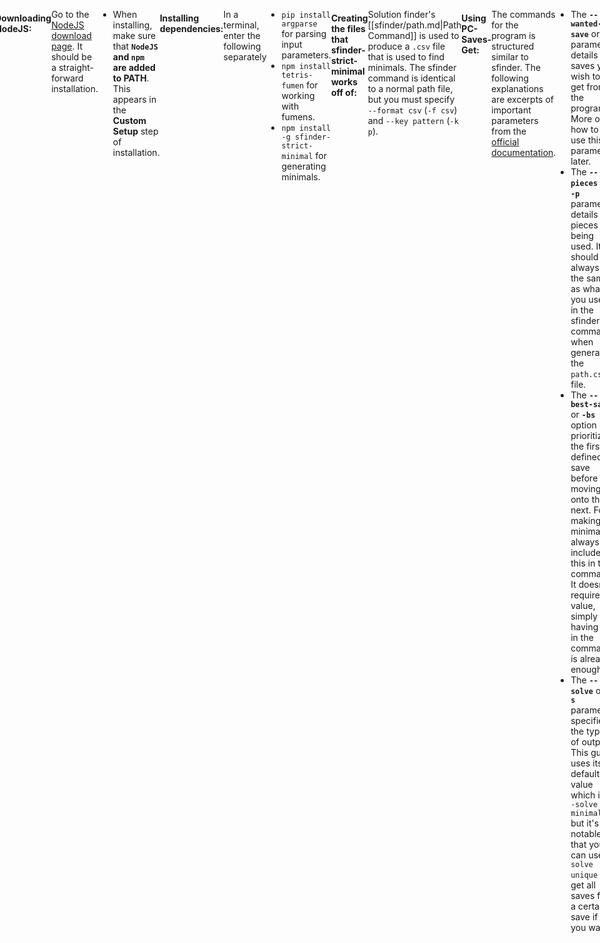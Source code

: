 ```yaml
---
title: Save Minimals
tags:
- Guide
- Minimals
- Solution Finder
---
```

<meta name="description" content="Description, installation, and usage of a program to find the smallest covering set for different saves for a setup with Marfung37's PC-Saves-Get program." />
<style>
header{max-width: 700px; left: 50%; transform: translateX(-50%); padding: 0 2em;}
body{display: flex; justify-content: center;}
.singlePage{width: -webkit-fill-available; max-width: 700px;}
.minimal-graphic{
    display: flex;
    align-items: center;
    justify-content: center;
}
.arrow{font-size: 1.5em; margin: 0.5em;}
@media all and (max-width: 600px){
    .minimal-graphic{flex-direction: column;}
    .arrow{transform: rotate(90deg);}
}
</style>

## Save Minimals
Save minimals are strict minimals, but **saved pieces are prioritized**. That means the program would rather settle for a 3-solution set that has 100% Save <span class="mino">T</span> over a 2-solution set that has 100% Save <span class="mino">O</span> (if you tell it to do so).

The program currently being used can prioritize multiple saves. If you ask for save <span class="mino">T</span> then <span class="mino">O</span> minimals, the solution set will maximize save <span class="mino">T</span> before finding solutions with the next specified save, and so on.
<div class="minimal-graphic">
<table style="width: auto;">
    <tr><th colspan=6>Solution Covers</th></tr>
    <tr style="height: 25px">
        <td style="padding: 0 1ch;">Solution A (Saves <span class="mino">O</span>)</td>
        <td style="width: 25px; padding: 0; background: var(--callout-note)"></td>
        <td style="width: 25px; padding: 0; background: var(--callout-note)"></td>
        <td style="width: 25px; padding: 0; background: var(--callout-note)"></td>
        <td style="width: 25px; padding: 0;"></td>
        <td style="width: 25px; padding: 0;"></td>
    </tr>
    <tr style="height: 25px">
        <td style="padding: 0 1ch;">Solution B (Saves <span class="mino">T</span>)</td>
        <td style="width: 25px; padding: 0; background: var(--callout-note)"></td>
        <td style="width: 25px; padding: 0;"></td>
        <td style="width: 25px; padding: 0; background: var(--callout-note)"></td>
        <td style="width: 25px; padding: 0;"></td>
        <td style="width: 25px; padding: 0;"></td>
    </tr>
    <tr style="height: 25px">
        <td style="padding: 0 1ch;">Solution C (Saves <span class="mino">T</span>)</td>
        <td style="width: 25px; padding: 0;"></td>
        <td style="width: 25px; padding: 0; background: var(--callout-note)"></td>
        <td style="width: 25px; padding: 0; background: var(--callout-note)"></td>
        <td style="width: 25px; padding: 0;"></td>
        <td style="width: 25px; padding: 0;"></td>
    </tr>
    <tr style="height: 25px">
        <td style="padding: 0 1ch;">Solution D (Saves <span class="mino">O</span>)</td>
        <td style="width: 25px; padding: 0;"></td>
        <td style="width: 25px; padding: 0;"></td>
        <td style="width: 25px; padding: 0;"></td>
        <td style="width: 25px; padding: 0; background: var(--callout-note)"></td>
        <td style="width: 25px; padding: 0; background: var(--callout-note)"></td>
    </tr>
    <tr style="height: 25px">
        <td style="padding: 0 1ch;">Solution E (Saves <span class="mino">T</span>)</td>
        <td style="width: 25px; padding: 0;"></td>
        <td style="width: 25px; padding: 0;"></td>
        <td style="width: 25px; padding: 0;"></td>
        <td style="width: 25px; padding: 0; background: var(--callout-note)"></td>
        <td style="width: 25px; padding: 0; background: var(--callout-note)"></td>
    </tr>
</table>
<div><p class="arrow">></p></div>
<table style="width: auto;">
    <tr><th colspan=6>Saves</th></tr>
    <tr style="height: 25px">
        <td style="width: 25px; padding: 0; background: var(--callout-bug)"></td>
        <td style="width: 25px; padding: 0; background: var(--callout-bug)"></td>
        <td style="width: 25px; padding: 0; background: var(--callout-bug)"></td>
        <td style="width: 25px; padding: 0;"></td>
        <td style="width: 25px; padding: 0;"></td>
    </tr>
    <tr style="height: 25px">
        <td style="width: 25px; padding: 0; background: var(--callout-done)"></td>
        <td style="width: 25px; padding: 0;"></td>
        <td style="width: 25px; padding: 0; background: var(--callout-done)"></td>
        <td style="width: 25px; padding: 0;"></td>
        <td style="width: 25px; padding: 0;"></td>
    </tr>
    <tr style="height: 25px">
        <td style="width: 25px; padding: 0;"></td>
        <td style="width: 25px; padding: 0; background: var(--callout-done)"></td>
        <td style="width: 25px; padding: 0; background: var(--callout-done)"></td>
        <td style="width: 25px; padding: 0;"></td>
        <td style="width: 25px; padding: 0;"></td>
    </tr>
    <tr style="height: 25px">
        <td style="width: 25px; padding: 0;"></td>
        <td style="width: 25px; padding: 0;"></td>
        <td style="width: 25px; padding: 0;"></td>
        <td style="width: 25px; padding: 0; background: var(--callout-bug)"></td>
        <td style="width: 25px; padding: 0; background: var(--callout-bug)"></td>
    </tr>
    <tr style="height: 25px">
        <td style="width: 25px; padding: 0;"></td>
        <td style="width: 25px; padding: 0;"></td>
        <td style="width: 25px; padding: 0;"></td>
        <td style="width: 25px; padding: 0; background: var(--callout-done)"></td>
        <td style="width: 25px; padding: 0; background: var(--callout-done)"></td>
    </tr>
</table>
</div>

___
## Finding Save Minimals
Save minimals are currently being found using [Marfung37](https://github.com/Marfung37/)'s [PC-Saves-Get](https://github.com/Marfung37/PC-Saves-Get) program. It requires Python3 and NodeJS and will work off of sfinder's [[sfinder/path.md|Path Command]] the same way [[sfinder/strict minimals|strict minimals]] do.

#### Downloading Python3:
Go to the [Python3 download page](https://www.python.org/downloads/). It should be a straight-forward installation.
- When installing, **make sure that the option to `Add python.exe to PATH` is enabled** during installation.

#### Downloading NodeJS:
Go to the [NodeJS download page](https://nodejs.org/en/download/). It should be a straight-forward installation.
- When installing, make sure that **`NodeJS` and `npm` are added to PATH**. This appears in the **Custom Setup** step of installation.

#### Installing dependencies:
In a terminal, enter the following separately
- `pip install argparse` for parsing input parameters.
- `npm install tetris-fumen` for working with fumens.
- `npm install -g sfinder-strict-minimal` for generating minimals.

#### Creating the files that sfinder-strict-minimal works off of:
Solution finder's [[sfinder/path.md|Path Command]] is used to produce a `.csv` file that is used to find minimals. The sfinder command is identical to a normal path file, but you must specify `--format csv` (`-f csv`) and `--key pattern` (`-k p`).

#### Using PC-Saves-Get:
The commands for the program is structured similar to sfinder. The following explanations are excerpts of important parameters from the [official documentation](https://github.com/Marfung37/PC-Saves-Get/blob/main/README.md).
```{title="Example sfinder-saves.py Command"}
py sfinder-saves.py filter -w [Wanted Saves] -p [Pieces Used]
```
- The **`--wanted-save`** or **`-w`** parameter details the saves you wish to get from the program. More on how to use this parameter later.
- The **`--pieces`** or **`-p`** parameter details the pieces being used. It should always be the same as what you used in the sfinder command when generating the `path.csv` file.
- The **`--best-save`** or **`-bs`** option prioritizes the first defined save before moving onto the next. For making minimals, always include this in the command. It doesn't require a value, simply having it in the command is already enough.
- The **`--solve`** or **`-s`** parameter specifies the type of output. This guide uses its default value which is `--solve minimal` but it's notable that you can use `--solve unique` to get all saves for a certain save if you want.

#### **`-w`** Usage and Examples:
For most use cases, all you need for specifying wanted saves are:
- **`-w "I,LS,LSZ"`** a plain list of saves you wish to get. These are prioritized according to what's written first.
    - If the path.csv file saves more pieces than specified in the `-w` parameter, it'll find all saves that include those pieces: **`-w "I"`** may match `TILJ`, `ISZO`, `ILSZ` etc. while **`-w "LSZ"`** may match `TLSZ`,`LSZO`, etc.
- **`-w "!O"`** the "NOT" operator (`!`). It negates the given specification.
    - As an example, using **`-w "!O"`** will match `TISZ`, `LJSZ`, etc.-- any save that does not contain <span class="mino">O</span>.
- **`-w "S||Z"`** the "OR" operator (`||`). It joins two or more saves into a single item, removing prioritization between them.
    - As an example, using **`-w "T,O"`** may find a 3-solution set that saves 100% Save <span class="mino">T</span>, while **`-w "T||O"`** may find a 2-solution set that saves 50% <span class="mino">T</span> and 50% <span class="mino">O</span>.
___
## Example Path and Filter Commands
<div class="minimal-graphic" style="display: flex; align-items: center;">
<p>Here's an example run on how to get save minimals starting from generating the path file. We'll be getting the Save <span class="mino">O</span> minimals for a three-piece 2nd PC setup. This setup in particular has 100% Save <span class="mino">O</span> potential.</p>
<div style="flex-shrink: 0"><figfumen clipboard="false" src="v115@LhA8GeC8FeD8AeD8JeAgH"></figfumen></div>
</div>

Don't forget `-f csv` and `-k p`. Take note of the `-p` parameter as this will be also used in the filter command. This should create a file in the `/output/` folder named `path.csv`.
```{title="Example Path Command"}
Input:
java -jar sfinder.jar path -t v115@LhA8GeC8FeD8AeD8JeAgH -p T,*! -f csv -k p

Output:
...
perfect clear percent
  -> success = 100.00% (5040/5040)
```

From this you can already find minimals. Don't forget `-bs` and to re-use the `-p` parameter that was used in the path command.
```{title="Example Filter Command"}
py sfinder-saves.py filter -w 'O' -p T,*! -bs
```

The resulting minimals should be the following:
<div style="text-align: center">
<br>
<figfumen src="v115@9gywR4whBthlxwR4A8whg0BtglxwC8whi0glwwD8wh?D8JeAgWaAWBwKB3ngHBFbcRASUzABWIaHBQecRAylAAA" clipboard="false" size=15></figfumen>
<figfumen src="v115@9gilR4whzwglAtR4A8whg0ywBtC8whi0wwAtD8whD8?JeAgWaAV+f2A1ngHBFbcRASEROBSOaHBQecRAylAAA" clipboard="false" size=15></figfumen>
<br>
<figfumen src="v115@9gilR4whwwi0glAtR4A8whywg0BtC8whzwAtD8whD8?JeAgWaA0FIOByngHBFbcRASEhHBQRaHBQecRAylAAA" clipboard="false" size=15></figfumen>
<figfumen src="v115@9gywR4whgli0xwR4A8whglBtg0xwC8whhlBtwwD8wh?D8JeAgWaAUBwKB3ngHBFbcRASExABVLaHBQecRAylAAA" clipboard="false" size=15></figfumen>
</div>

The setup also has a 42.46% chance for saving <span class="mino">T</span>, so here's a second example filter command:
```{title="Example Filter Command"}
py sfinder-saves.py filter -w 'T,O' -p T,*! -bs
```

The resulting minimals should be the following. If you double-check with cover, this set does max out the setup's potential 42.46% save <span class="mino">T</span> before filling in the rest of the missing cover with save <span class="mino">O</span>.
<br>
<div style="text-align: center">
<figfumen src="v115@9gBtywwhh0R4wwBtwwA8whg0R4glxwC8whg0ilwwD8?whD8JeAgWaA0CwKB2ngHBFbcRASEJEBQLaHBQecRAylAAA" clipboard="false" size=15></figfumen>
<figfumen src="v115@9gywR4whBthlxwR4A8whg0BtglxwC8whi0glwwD8wh?D8JeAgWaA08HOB1ngHBFbcRASEZ9AwPaHBQecRAylAAA" clipboard="false" size=15></figfumen>
<figfumen src="v115@9gywR4whgli0xwR4A8whglBtg0xwC8whhlBtwwD8wh?D8JeAgWaAT4f2A4ngHBFbcRAS0eHBRRaHBQecRAylAAA" clipboard="false" size=15></figfumen>
<figfumen src="v115@9gwhh0R4Btilwhg0R4A8wwBtRpwhg0C8xwglRpwhD8?wwD8JeAgWaASEYHB3ngHBFbcRAS0GEBUIaHBQecRAylAAA" clipboard="false" size=15></figfumen>
<figfumen src="v115@9gilR4whi0wwglAtR4A8whRpxwBtC8whRpg0wwAtD8?whD8JeAgWZAxFg2A1ngHBFbcRAS0ILBwmv2AUo78AZAAAA" clipboard="false" size=15></figfumen>
<figfumen src="v115@9gilR4i0RpglAtR4A8wwzhBtC8xwg0RpAtD8wwD8Je?AgWYAZlf9AFrnRASo78AYe22AvfEEBwnAVB" clipboard="false" size=15></figfumen>
<figfumen src="v115@9gilR4wwzhglAtR4A8i0RpBtC8xwg0RpAtD8wwD8Je?AgWYASFrRBFrnRASo78A45o2AvfEEBwnAVB" clipboard="false" size=15></figfumen>
</div>
<hr>
<div class="credits">
	<div class="stat">
		<h4>Credits</h4>
		<ul>
			<li><strong>Writer</strong>: Hsterts</li>
			<li><strong>Consultation</strong>: Marfung37, smdbs, torchlight</li>
		</ul>
		<h4>References</h4>
		<ul>
			<li>
                <strong>Save Minimals</strong>: <a href="https://github.com/marfung27/">Marfung37</a><br>
                <ul><li><a href="https://github.com/marfung37/PC-Saves-Get/">PC-Saves-Get</a></li></ul>
            </li>
		</ul>
	</div>
</div>